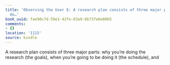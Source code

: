 ```yaml
---
title: 'Observing the User E: A research plan consists of three major parts: why you’re
  do…'
book_uuid: fae90c7d-59e1-42fe-83a9-6b737e6e00b5
comments:
- {}
location: '1115'
source: kindle
---
```


A research plan consists of three major parts: why you’re doing the research (the goals), when you’re going to be doing it (the schedule), and